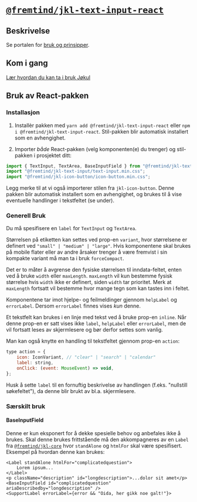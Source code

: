 # [`@fremtind/jkl-text-input-react`](https://jokul.fremtind.no/komponenter/textinput)

## Beskrivelse

Se portalen for [bruk og prinsipper](https://jokul.fremtind.no/komponenter/textinput).

## Kom i gang

[Lær hvordan du kan ta i bruk Jøkul](https://jokul.fremtind.no/developer/getting-started/)

## Bruk av React-pakken

### Installasjon

1. Installèr pakken med `yarn add @fremtind/jkl-text-input-react` eller `npm i @fremtind/jkl-text-input-react`. Stil-pakken blir automatisk installert som en avhengighet.

2. Importer _både_ React-pakken (velg komponenten(e) du trenger) og stil-pakken i prosjektet ditt:

```js
import { TextInput, TextArea, BaseInputField } from "@fremtind/jkl-text-input-react";
import "@fremtind/jkl-text-input/text-input.min.css";
import "@fremtind/jkl-icon-button/icon-button.min.css";
```

Legg merke til at vi også importerer stilen fra `jkl-icon-button`. Denne pakken blir automatisk installert som en avhengighet, og brukes til å vise eventuelle handlinger i tekstfeltet (se under).

### Generell Bruk

Du må spesifisere en `label` for `TextInput` og `TextArea`.

Størrelsen på etiketten kan settes ved prop-en `variant`, hvor størrelsene er definert ved `"small" | "medium" | "large"`. Hvis komponentene skal brukes på mobile flater eller av andre årsaker trenger å være fremvist i sin kompakte variant må man ta i bruk `forceCompact`.

Det er to måter å avgrense den fysiske størrelsen til inndata-feltet, enten ved å bruke `width` eller `maxLength`. `maxLength` vil kun bestemme fysisk størrelse hvis `width` ikke er definert, siden `width` tar prioritet. Merk at `maxLength` fortsatt vil bestemme hvor mange tegn som kan tastes inn i feltet.

Komponentene tar imot hjelpe- og feilmeldinger gjennom `helpLabel` og `errorLabel`. Dersom `errorLabel` finnes vises _kun_ denne.

Et tekstfelt kan brukes i en linje med tekst ved å bruke prop-en `inline`. Når denne prop-en er satt vises ikke `label`, `helpLabel` eller `errorLabel`, men de vil fortsatt leses av skjermlesere og bør derfor settes som vanlig.

Man kan også knytte en handling til tekstfeltet gjennom prop-en `action`:

```jsx
type action = {
    icon: IconVariant, // "clear" | "search" | "calendar"
    label: string,
    onClick: (event: MouseEvent) => void,
};
```

Husk å sette `label` til en fornuftig beskrivelse av handlingen (f.eks. "nullstill søkefeltet"), da denne blir brukt av bl.a. skjermlesere.

### Særskilt bruk

#### BaseInputField

Denne er kun eksponert for å dekke spesielle behov og anbefales ikke å brukes.
Skal denne brukes frittstående må den akkompagneres av en `Label` fra [`@fremtind/jkl-core`](https://jokul.fremtind.no/komponenter/Typography) hvor `standAlone` og `htmlFor` skal være spesifisert. Eksempel på hvordan denne kan brukes:

```tsx
<Label standAlone htmlFor="complicatedquestion">
    Lorem ipsum...
</Label>
<p className="description" id="longdescription">...dolor sit amet</p>
<BaseInputField id="complicatedquestion" ariaDescribedby="longdescription" />
<SupportLabel errorLabel={error && "Oida, her gikk noe galt!"}>
```
